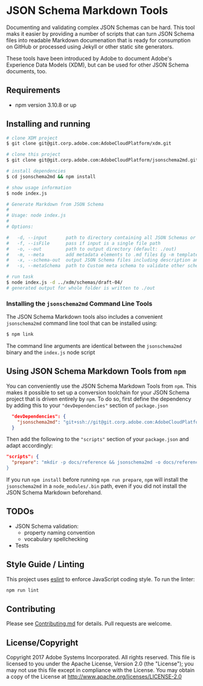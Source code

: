 # JSON Schema Markdown Tools

Documenting and validating complex JSON Schemas can be hard. This tool maks it easier by providing a number of scripts that can turn JSON Schema files into readable Markdown documenation that is ready for consumption on GitHub or processed using Jekyll or other static site generators.

These tools have been introduced by Adobe to document Adobe's Experience Data Models (XDM), but can be used for other JSON Schema documents, too.

## Requirements

- npm version 3.10.8 or up

## Installing and running

```bash
# clone XDM project
$ git clone git@git.corp.adobe.com:AdobeCloudPlatform/xdm.git

# clone this project
$ git clone git@git.corp.adobe.com:AdobeCloudPlatform/jsonschema2md.git

# install dependencies
$ cd jsonschema2md && npm install

# show usage information
$ node index.js

# Generate Markdown from JSON Schema
#
# Usage: node index.js
#
# Options:

#   -d, --input       path to directory containing all JSON Schemas or a single JSON Schema file. This will be considered as the baseURL  [required]
#   -f, --isFile      pass if input is a single file path
#   -o, --out         path to output directory (default: ./out)
#   -m, --meta        add metadata elements to .md files Eg -m template=reference. Multiple values can be added by repeating the flag Eg: -m template=reference -m hide-nav=true
#   -x, --schema-out  output JSON Schema files including description and validated examples in the _new folder at output directory
#   -s, --metaSchema  path to Custom meta schema to validate other schemas

# run task
$ node index.js -d ../xdm/schemas/draft-04/
# generated output for whole folder is written to ./out
```

### Installing the `jsonschema2md` Command Line Tools

The JSON Schema Markdown tools also includes a convenient `jsonschema2md` command line tool that can be installed using:

```bash
$ npm link
```

The command line arguments are identical between the `jsonschema2md` binary and the `index.js` node script

## Using JSON Schema Markdown Tools from `npm`

You can conveniently use the JSON Schema Markdown Tools from `npm`. This makes it possible to set up a conversion toolchain for your JSON Schema project that is driven entirely by `npm`. To do so, first define the dependency by adding this to your `"devDependencies"` section of `package.json`

```json
  "devDependencies": {
    "jsonschema2md": "git+ssh://git@git.corp.adobe.com:AdobeCloudPlatform/jsonschema2md.git"
  }
```

Then add the following to the `"scripts"` section of your `package.json` and adapt accordingly:

```json
"scripts": {
  "prepare": "mkdir -p docs/reference && jsonschema2md -o docs/reference -d schemas/draft-04
}
```

If you run `npm install` before running `npm run prepare`, `npm` will install the `jsonschema2md` in a `node_modules/.bin` path, even if you did not install the JSON Schema Markdown beforehand.

## TODOs

* JSON Schema validation:
  * property naming convention
  * vocabulary spellchecking
* Tests

## Style Guide / Linting

This project uses [eslint](https://eslint.org) to enforce JavaScript coding style. To run the linter:

```bash
npm run lint
```

## Contributing

Please see [Contributing.md](Contributing.md) for details. Pull requests are welcome.

## License/Copyright

Copyright 2017 Adobe Systems Incorporated. All rights reserved.
This file is licensed to you under the Apache License, Version 2.0 (the "License");
you may not use this file except in compliance with the License. You may obtain a copy
of the License at http://www.apache.org/licenses/LICENSE-2.0
